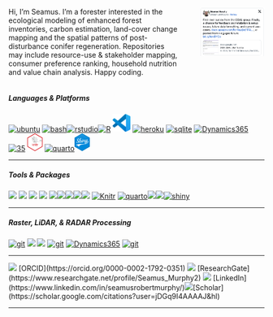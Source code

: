 
<div class="columns">

<div class="column" width="64%">

Hi, I’m Seamus. I’m a forester interested in the ecological modeling of enhanced forest inventories, carbon estimation, land-cover change mapping and the spatial patterns of post-disturbance conifer regeneration. Repositories may include resource-use & stakeholder mapping, consumer preference ranking, household nutrition and value chain analysis. Happy coding.

</div>

<div class="column" width="1%">

  

</div>

<div class="column" width="35%">

![](README_files/tweet.png)  

</div>

</div>

##### Languages & Platforms

[<img src="https://user-images.githubusercontent.com/25181517/186884153-99edc188-e4aa-4c84-91b0-e2df260ebc33.png" alt="ubuntu" width="35"/>](https://www.releases.ubuntu.com/)
[<img src="https://www.vectorlogo.zone/logos/gnu_bash/gnu_bash-icon.svg" alt="bash" width="35"/>](https://www.gnu.org/software/bash/)[<img src="https://geomoer.github.io/moer-base-r/assets/images/unit_images/u01/grid.png" alt="rstudio" width="53"/>](https://posit.co)[<img src="https://cdn.iconscout.com/icon/free/png-512/r-5-283170.png" alt="R" width="30" height="35"/>](https://cran.r-project.org)
<img src="https://raw.githubusercontent.com/github/explore/80688e429a7d4ef2fca1e82350fe8e3517d3494d/topics/visual-studio-code/visual-studio-code.png" alt="vscode" width="35"/>
[<img src="https://www.vectorlogo.zone/logos/heroku/heroku-icon.svg" alt="heroku" width="35"/>](https://heroku.com)
[<img src="https://www.vectorlogo.zone/logos/sqlite/sqlite-icon.svg" alt="sqlite" width="35"/>](https://www.sqlite.org/)
[<img src="https://novasoft.global/wp-content/uploads/2020/04/ms-dynamics365-logo.png" alt="Dynamics365" width="35"/>](https://www.microsoft.com/en-us/dynamics-365/)
[<img src="https://www.vectorlogo.zone/logos/git-scm/git-scm-icon.svg" alt="35" width="35"/>](https://git-scm.com/)
[<img src="https://raw.githubusercontent.com/rstudio/hex-stickers/main/PNG/knitr.png" alt="Knitr" width="30" height="35"/>](https://yihui.org/knitr/)
[<img src="https://avatars.githubusercontent.com/u/67437475?s=200&amp;v=4" alt="quarto" width="35"/>](https://github.com/quarto-dev)[<img src="https://raw.githubusercontent.com/rstudio/hex-stickers/main/PNG/shiny.png" alt="shiny" width="30" height="35"/>](http://shiny.rstudio.com/)

------------------------------------------------------------------------

##### Tools & Packages

[<img src="https://enhakkore.net/wp-content/uploads/2019/07/logo-qgis.png" width="35"/>](https://www.qgis.org)
[<img src="https://saga-gis.sourceforge.io/_images/logo_saga.png" width="35"/>](https://saga-gis.sourceforge.io)
[<img src="http://www.brazildatacube.org/wp-content/uploads/2020/12/rStac_logo-768x889.png" width="30"/>](http://www.brazildatacube.org)
[<img src="https://open-eo.github.io/openeo-r-client/reference/figures/logo.png" width="36"/>](https://open-eo.github.io)
[<img src="https://www.esri.com/content/dam/esrisites/en-us/common/icons/product-logos/arcgis-platform-220.png" width="35"/>](https://www.esriuk.com/en-gb/arcgis/products/arcgis-online/overview)[<img src="https://eos-gnss.com/wp-content/uploads/2021/04/ArcGIS-Field-Maps-Android.png" width="36"/>](https://www.esri.com/)[<img src="https://avatars.githubusercontent.com/u/3733688?s=200&amp;v=4" width="35"/>](https://geoodk.com)[<img src="https://docs.getodk.org/_static/odk-logo.svg" width="64"/>](http://odk.org/)[<img src="https://raw.githubusercontent.com/rspatial/terra/master/man/figures/logo.png" width="31"/>](https://github.com/rspatial/terra)
[<img src="https://r-spatial.github.io/sf/logo.png" alt="Knitr" width="35"/>](https://r-spatial.github.io/sf)
[<img src="https://gdalcubes.github.io/source/gdalcubes_logo_mini.png" alt="quarto" width="35"/>](https://gdalcubes.github.io)[<img src="https://stacspec.org/public/images-original/STAC-01.png" width="49"/>](https://stacspec.org)[<img src="https://cdn0.iconfinder.com/data/icons/fruit-and-vegetables-11/64/VEGETABLES_4-05-512.png" width="35"/>](https://topepo.github.io/caret/)[<img src="https://images.routledge.com/common/jackets/crclarge/978148221/9781482210200.jpg" alt="shiny" width="26"/>](https://spatstat.org)

------------------------------------------------------------------------

##### Raster, LiDAR, & RADAR Processing

[<img src="https://mundiwebservices.com/keystoneapi/uploads/images/tool-gdal-logo.jpg" alt="git" width="35"/>](https://gdal.org/)
[<img src="https://avatars.githubusercontent.com/u/9302722?s=200&amp;v=4" width="35"/>](https://github.com/LAStools/LAStools)
[<img src="https://rapidlasso.de/wp-content/uploads/2023/03/Logo-Rapidlasso.svg" width="35"/>](https://rapidlasso.de)
[<img src="https://raw.githubusercontent.com/Jean-Romain/lidR/master/man/figures/logo200x231.png" alt="git" width="30" height="35"/>](https://github.com/r-lidar/lidR)
[<img src="https://cdn.icon-icons.com/icons2/1508/PNG/512/googleearth-engine_104576.png" alt="Dynamics365" width="35"/>](https://earthengine.google.com/platform/)
[<img src="https://avatars.githubusercontent.com/u/16205719?s=48&amp;v=4" alt="git" width="35"/>](https://github.com/EarthBigData/openSAR)

------------------------------------------------------------------------

<img src="https://orcid.org/assets/vectors/orcid.logo.icon.svg" width="25"/>
[ORCID](https://orcid.org/0000-0002-1792-0351)
<img src="https://cdn.iconscout.com/icon/free/png-512/free-researchgate-3772415-3151543.png" width="25"/>
[ResearchGate](https://www.researchgate.net/profile/Seamus_Murphy2)
<img src="https://raw.githubusercontent.com/rahuldkjain/github-profile-readme-generator/master/src/images/icons/Social/linked-in-alt.svg" width="20"/>
[LinkedIn](https://www.linkedin.com/in/seamusrobertmurphy/)<img src="https://cdn.worldvectorlogo.com/logos/google-scholar.svg" width="25"/>[Scholar](https://scholar.google.com/citations?user=jDGq9I4AAAAJ&hl)

------------------------------------------------------------------------

## 
